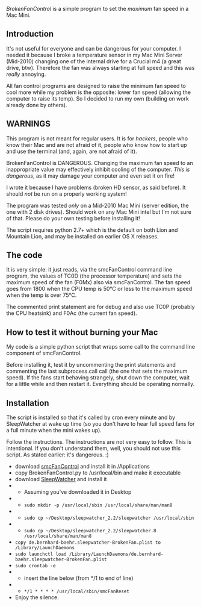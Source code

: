 *BrokenFanControl* is a simple program to set the _maximum_ fan speed in a Mac Mini.

Introduction
------------
It's not useful for everyone and can be dangerous for your computer. I needed it because I broke a temperature sensor in my Mac Mini Server (Mid-2010) changing one of the internal drive for a Crucial m4 (a great drive, btw). Therefore the fan was always starting at full speed and this was _really_ annoying.

All fan control programs are designed to raise the minimum fan speed to cool more while my problem is the opposite: lower fan speed (allowing the computer to raise its temp). So I decided to run my own (building on work already done by others).

WARNINGS
--------
This program is not meant for regular users. It is for _hackers_, people who know their Mac and are not afraid of it, people who know how to start up and use the terminal (and, again, are not afraid of it).

BrokenFanControl is DANGEROUS. Changing the maximum fan speed to an inappropriate value may effectively inhibit cooling of the computer. *This is dangerous*, as it may damage your computer and even set it on fire!

I wrote it because I have problems (broken HD sensor, as said before). It should *not* be run on a properly working system!

The program was tested _only_ on a Mid-2010 Mac Mini (server edition, the one with 2 disk drives). Should work on any Mac Mini intel but I'm not sure of that.  Please do your own testing before installing it!

The script requires python 2.7+ which is the default on both Lion and Mountain Lion, and may be installed on earlier OS X releases.

The code
--------
It is very simple: it just reads, via the smcFanControl command line program, the values of TC0D (the processor temperature) and sets the maximum speed of the fan (F0Mx) also via smcFanControl. The fan speed goes from 1800 when the CPU temp is 50°C or less to the maximum speed when the temp is over 75°C.

The commented print statement are for debug and also use TC0P (probably the CPU heatsink) and F0Ac (the current fan speed).

How to test it without burning your Mac
---------------------------------------
My code is a simple python script that wraps some call to the command line component of smcFanControl.

Before installing it, test it by uncommenting the print statements and commenting the last subprocess.call call (the one that sets the maximum speed). If the fans start behaving strangely, shut down the computer, wait for a little while and then restart it.  Everything should be operating normally.

Installation
------------
The script is installed so that it's called by cron every minute and by SleepWatcher at wake up time (so you don't have to hear full speed fans for a full minute when the mini wakes up).

Follow the instructions. The instructions are not very easy to follow. This is intentional. If you don't understand them, well, you should not use this script. As stated earlier: it's dangerous. :)

* download [smcFanControl](http://www.eidac.de/) and install it in /Applications
* copy BrokenFanControl.py to /usr/local/bin and make it executable
* download [SleepWatcher](http://www.bernhard-baehr.de/) and install it
* * Assuming you've downloaded it in Desktop
* * `sudo mkdir -p /usr/local/sbin /usr/local/share/man/man8`
* * `sudo cp ~/Desktop/sleepwatcher_2.2/sleepwatcher /usr/local/sbin`
* * `sudo cp ~/Desktop/sleepwatcher_2.2/sleepwatcher.8 /usr/local/share/man/man8`
* `copy de.bernhard-baehr.sleepwatcher-BrokenFan.plist to /Library/LaunchDaemons`
* `sudo launchctl load /Library/LaunchDaemons/de.bernhard-baehr.sleepwatcher-BrokenFan.plist`
* `sudo crontab -e`
* * insert the line below (from */1 to end of line)
* * `*/1 * * * * /usr/local/sbin/smcFanReset`
* Enjoy the silence.

